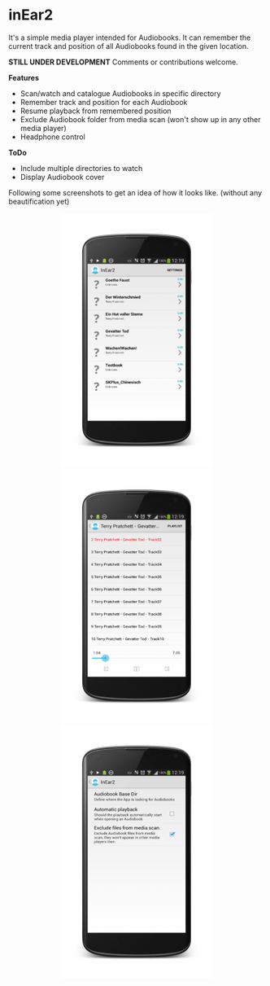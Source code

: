 inEar2
======

It's a simple media player intended for Audiobooks.
It can remember the current track and position of all Audiobooks found in the given location.

**STILL UNDER DEVELOPMENT**
Comments or contributions welcome.

**Features**
* Scan/watch and catalogue Audiobooks in specific directory
* Remember track and position for each Audiobook
* Resume playback from remembered position
* Exclude Audiobook folder from media scan (won't show up in any other media player)
* Headphone control

**ToDo**
* Include multiple directories to watch
* Display Audiobook cover


Following some screenshots to get an idea of how it looks like. (without any beautification yet)
<center>
<img src=screenshot1_framed.png width=300 height=500> <img src=screenshot2_framed.png width=300 height=500> <img src=screenshot3_framed.png width=300 height=500>
</center>
